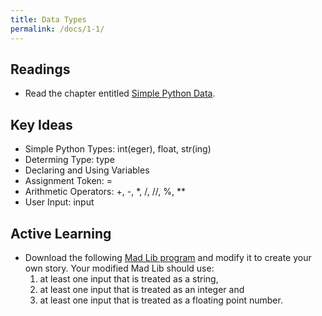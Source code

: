 ```yaml
---
title: Data Types
permalink: /docs/1-1/
---
```


## Readings
- Read the chapter entitled [Simple Python Data](https://runestone.academy/ns/books/published/thinkcspy/SimplePythonData/toctree.html).

## Key Ideas
- Simple Python Types: int(eger), float, str(ing)
- Determing Type: type
- Declaring and Using Variables
- Assignment Token: =
- Arithmetic Operators: +, -, *, /, //, %, **
- User Input: input

## Active Learning
- Download the following [Mad Lib program](../lessons/code/madlib.py) and modify it to create your own story. Your modified Mad Lib should use:
    1. at least one input that is treated as a string,
    2. at least one input that is treated as an integer and
    3. at least one input that is treated as a floating point number.
